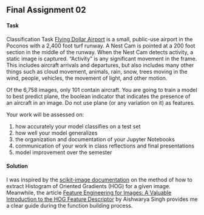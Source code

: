 ## Final Assignment 02

#### Task
Classification Task
[Flying Dollar Airport](http://flyingdollar.com/) is a small, public-use airport in the Poconos with a 2,400 foot turf runway. A Nest Cam is pointed at a 200 foot section in the middle of the runway. When the Nest Cam detects activity, a static image is captured. “Activity” is any significant movement in the frame. This includes aircraft arrivals and departures, but also includes many other things such as cloud movement, animals, rain, snow, trees moving in the wind, people, vehicles, the movement of light, and other motion. 

Of the 6,758 images, only 101 contain aircraft. You are going to train a model to best predict plane, the boolean indicator that indicates the presence of an aircraft in an image. Do not use plane (or any variation on it) as features. 

Your work will be assessed on: 
1. how accurately your model classifies on a test set
2. how well your model generalizes
3. the organization and documentation of your Jupyter Notebooks
4. communication of your work in class reflections and final presentations
5. model improvement over the semester

#### Solution
I was inspired by the [scikit-image documentation](https://scikit-image.org/docs/stable/api/skimage.feature.html#skimage.feature.hog) on the method of how to extract Histogram of Oriented Gradients (HOG) for a given image. Meanwhile, the article [Feature Engineering for Images: A Valuable Introduction to the HOG Feature Descriptor](https://www.analyticsvidhya.com/blog/2019/09/feature-engineering-images-introduction-hog-feature-descriptor/) by Aishwarya Singh provides me a clear guide during the function building process.
